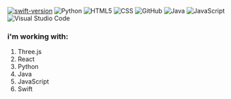 [![swift-version](https://img.shields.io/badge/swift-5.1-brightgreen.svg)](https://github.com/apple/swift)
![Python](https://img.shields.io/badge/-Python-333333?style=flat&logo=python)
![HTML5](https://img.shields.io/badge/-HTML5-333333?style=flat&logo=HTML5)
![CSS](https://img.shields.io/badge/-CSS-333333?style=flat&logo=CSS3&logoColor=1572B6)
![GitHub](https://img.shields.io/badge/-GitHub-333333?style=flat&logo=github)
![Java](https://img.shields.io/badge/-Java-333333?style=flat&logo=Java&logoColor=007396)
![JavaScript](https://img.shields.io/badge/-JavaScript-333333?style=flat&logo=javascript)
![Visual Studio Code](https://img.shields.io/badge/-Visual%20Studio%20Code-333333?style=flat&logo=visual-studio-code&logoColor=007ACC)

### i'm working with:
1. Three.js
2. React
3. Python
2. Java
3. JavaScript
4. Swift
